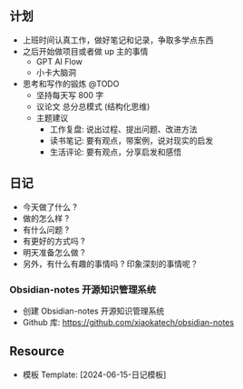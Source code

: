 ## 计划

- 上班时间认真工作，做好笔记和记录，争取多学点东西
- 之后开始做项目或者做 up 主的事情
    - GPT AI Flow
    - 小卡大脑洞
- 思考和写作的锻炼 @TODO
    - 坚持每天写 800 字
    - 议论文 总分总模式 (结构化思维)
    - 主题建议
        - 工作复盘: 说出过程、提出问题、改进方法
        - 读书笔记: 要有观点，带案例，说对现实的启发
        - 生活评论: 要有观点，分享启发和感悟

## 日记

- 今天做了什么 ?
- 做的怎么样 ?
- 有什么问题 ?
- 有更好的方式吗 ?
- 明天准备怎么做 ?
- 另外，有什么有趣的事情吗 ? 印象深刻的事情呢？

### Obsidian-notes 开源知识管理系统

- 创建 Obsidian-notes 开源知识管理系统
- Github 库: https://github.com/xiaokatech/obsidian-notes

## Resource

- 模板 Template: [2024-06-15-日记模板]
